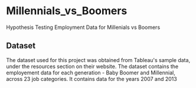 # Millennials_vs_Boomers
Hypothesis Testing Employment Data for Millenials vs Boomers

## Dataset
The dataset used for this project was obtained from Tableau's sample data, under the resources section on their website. 
The dataset contains the employement data for each generation - Baby Boomer and Millennial, across 23 job categories. 
It contains data for the years 2007 and 2013
